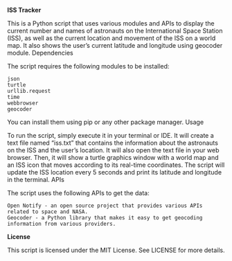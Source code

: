 **ISS Tracker**

This is a Python script that uses various modules and APIs to display the current number and names of astronauts on the International Space Station (ISS), as well as the current location and movement of the ISS on a world map. It also shows the user’s current latitude and longitude using geocoder module.
Dependencies

The script requires the following modules to be installed:

    json
    turtle
    urllib.request
    time
    webbrowser
    geocoder

You can install them using pip or any other package manager.
Usage

To run the script, simply execute it in your terminal or IDE. It will create a text file named “iss.txt” that contains the information about the astronauts on the ISS and the user’s location. It will also open the text file in your web browser. Then, it will show a turtle graphics window with a world map and an ISS icon that moves according to its real-time coordinates. The script will update the ISS location every 5 seconds and print its latitude and longitude in the terminal.
APIs

The script uses the following APIs to get the data:

    Open Notify - an open source project that provides various APIs related to space and NASA.
    Geocoder - a Python library that makes it easy to get geocoding information from various providers.

**License**

This script is licensed under the MIT License. See LICENSE for more details.
